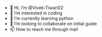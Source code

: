 - 👋 Hi, I’m @Vivek-Tiwari02
- 👀 I’m interested in coding
- 🌱 I’m currently learning python
- 💞️ I’m looking to collaborate on initial guide
- 📫 How to reach me through mail

<!---
Vivek-Tiwari02/Vivek-Tiwari02 is a ✨ special ✨ repository because its `README.md` (this file) appears on your GitHub profile.
You can click the Preview link to take a look at your changes.
--->
